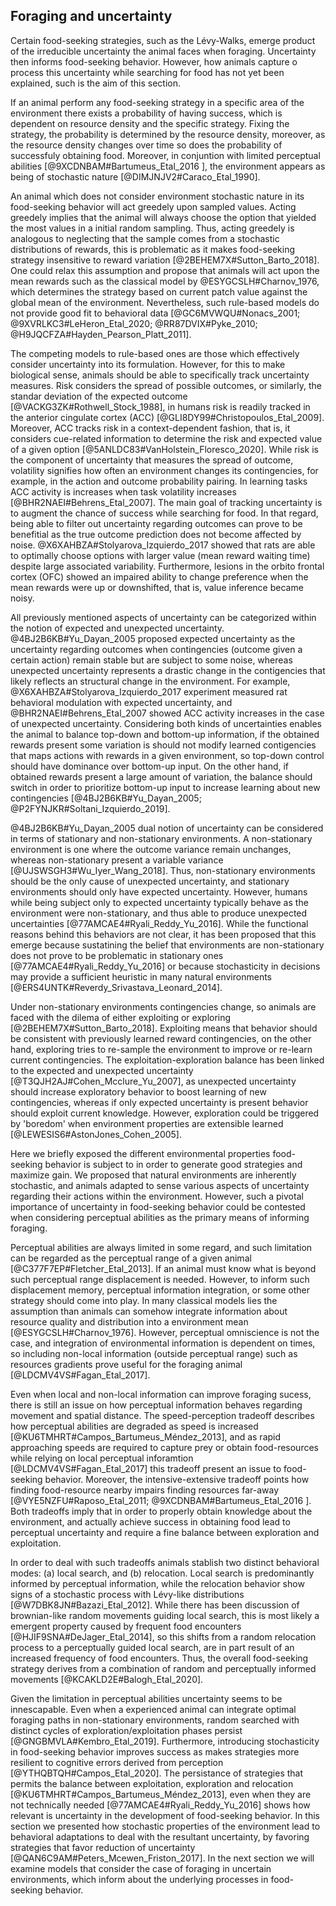 ## Foraging and uncertainty

Certain food-seeking strategies, such as the Lévy-Walks, emerge product of the
irreducible uncertainty the animal faces when foraging. Uncertainty then
informs food-seeking behavior. However, how animals capture o process this
uncertainty while searching for food has not yet been explained, such is the
aim of this section.

If an animal perform any food-seeking strategy in a specific area of the
environment there exists a probability of having success, which is dependent on
resource density and the specific strategy. Fixing the strategy, the
probability is determined by the resource density, moreover, as the resource
density changes over time so does the probability of successfuly obtaining
food. Moreover, in conjuntion with limited perceptual abilities
[@9XCDNBAM#Bartumeus_Etal_2016 ], the environment appears as being of
stochastic nature [@DIMJNJV2#Caraco_Etal_1990].

An animal which does not consider environment stochastic nature in its
food-seeking behavior will act greedely upon sampled values. Acting greedely
implies that the animal will always choose the option that yielded the most
values in a initial random sampling. Thus, acting greedely is analogous to
neglecting that the sample comes from a stochastic distributions of rewards,
this is problematic as it makes food-seeking strategy insensitive to reward
variation [@2BEHEM7X#Sutton_Barto_2018]. One could relax this assumption and
propose that animals will act upon the mean rewards such as the classical model
by @ESYGCSLH#Charnov_1976, which determines the strategy based on current patch
value against the global mean of the environment. Nevertheless, such rule-based
models do not provide good fit to behavioral data [@GC6MVWQU#Nonacs_2001;
@9XVRLKC3#LeHeron_Etal_2020; @RR87DVIX#Pyke_2010;
@H9JQCFZA#Hayden_Pearson_Platt_2011].

The competing models to rule-based ones are those which effectively consider
uncertainty into its formulation. However, for this to make biological sense,
animals should be able to specifically track uncertainty measures. Risk
considers the spread of possible outcomes, or similarly, the standar deviation
of the expected outcome [@VACKG3ZK#Rothwell_Stock_1988], in humans risk is
readily tracked in the anterior cingulate cortex (ACC)
[@GLI8DY99#Christopoulos_Etal_2009]. Moreover, ACC tracks risk in a
context-dependent fashion, that is, it considers cue-related information to
determine the risk and expected value of a given option
[@5ANLDC83#VanHolstein_Floresco_2020]. While risk is the component of
uncertainty that measures the spread of outcome, volatility signifies how often
an environment changes its contingencies, for example, in the action and
outcome probability pairing. In learning tasks ACC activity is increases when
task volatility increases [@BHR2NAEI#Behrens_Etal_2007]. The main goal of
tracking uncertainty is to augment the chance of success while searching for
food. In that regard, being able to filter out uncertainty regarding outcomes
can prove to be benefitial as the true outcome prediction does not become
affected by noise. @X6XAHBZA#Stolyarova_Izquierdo_2017 showed that rats are
able to optimally choose options with larger value (mean reward waiting time)
despite large associated variability. Furthermore, lesions in the orbito
frontal cortex (OFC) showed an impaired ability to change preference when the
mean rewards were up or downshifted, that is, value inference became noisy.

All previously mentioned aspects of uncertainty can be categorized within the
notion of expected and unexpected uncertainty. @4BJ2B6KB#Yu_Dayan_2005 proposed
expected uncertainty as the uncertainty regarding outcomes when contingencies
(outcome given a certain action) remain stable but are subject to some noise,
whereas unexpected uncertainty represents a drastic change in the contigencies
that likely reflects an structural change in the environment. For example,
@X6XAHBZA#Stolyarova_Izquierdo_2017 experiment measured rat behavioral
modulation with expected uncertainty, and @BHR2NAEI#Behrens_Etal_2007 showed
ACC activity increases in the case of unexpected uncertainty. Considering both
kinds of uncertainties enables the animal to balance top-down and bottom-up
information, if the obtained rewards present some variation is should not
modify learned contigencies that maps actions with rewards in a given
environment, so top-down control should have dominance over bottom-up input. On
the other hand, if obtained rewards present a large amount of variation, the
balance should switch in order to prioritize bottom-up input to increase
learning about new contingencies [@4BJ2B6KB#Yu_Dayan_2005;
@P2FYNJKR#Soltani_Izquierdo_2019].

@4BJ2B6KB#Yu_Dayan_2005 dual notion of uncertainty can be considered in terms of
stationary and non-stationary environments. A non-stationary environment is one
where the outcome variance remain unchanges, whereas non-stationary present a
variable variance [@UJSWSGH3#Wu_Iyer_Wang_2018]. Thus, non-stationary
environments should be the only cause of unexpected uncertainty, and stationary
environments should only have expected uncertainty. However, humans while being
subject only to expected uncertainty typically behave as the environment were
non-stationary, and thus able to produce unexpected uncertainties
[@77AMCAE4#Ryali_Reddy_Yu_2016]. While the functional reasons behind this
behaviors are not clear, it has been proposed that this emerge because
sustatining the belief that environments are non-stationary does not prove to
be problematic in stationary ones [@77AMCAE4#Ryali_Reddy_Yu_2016] or because
stochasticity in decisions may provide a sufficient heuristic in many natural
environments [@ERS4UNTK#Reverdy_Srivastava_Leonard_2014].

Under non-stationary environments contingencies change, so animals are faced
with the dilema of either exploiting or exploring
[@2BEHEM7X#Sutton_Barto_2018]. Exploiting means that behavior should be
consistent with previously learned reward contingencies, on the other hand,
exploring tries to re-sample the environment to improve or re-learn current
contingencies. The exploitation-exploration balance has been linked to the
expected and unexpected uncertainty [@T3QJH2AJ#Cohen_Mcclure_Yu_2007], as
unexpected uncertainty should increase exploratory behavior to boost learning
of new contingencies, whereas if only expected uncertainty is present behavior
should exploit current knowledge. However, exploration could be triggered by
'boredom' when environment properties are extensible learned
[@LEWESIS6#AstonJones_Cohen_2005].

Here we briefly exposed the different environmental properties food-seeking
behavior is subject to in order to generate good strategies and maximize gain.
We proposed that natural environments are inherently stochastic, and animals
adapted to sense various aspects of uncertainty regarding their actions within
the environment. However, such a pivotal importance of uncertainty in
food-seeking behavior could be contested when considering perceptual abilities
as the primary means of informing foraging.

Perceptual abilities are always limited in some regard, and such limitation can
be regarded as the perceptual range of a given animal
[@C377F7EP#Fletcher_Etal_2013]. If an animal must know what is beyond such
perceptual range displacement is needed. However, to inform such displacement
memory, perceptual information integration, or some other strategy should come
into play. In many classical models lies the assumption than animals can
somehow integrate information about resource quality and distribution into a
environment mean [@ESYGCSLH#Charnov_1976]. However, perceptual omniscience is
not the case, and integration of environmental information is dependent on
times, so including non-local information (outside perceptual range) such as
resources gradients prove useful for the foraging animal
[@LDCMV4VS#Fagan_Etal_2017].

Even when local and non-local information can improve foraging sucess, there is
still an issue on how perceptual information behaves regarding movement and
spatial distance. The speed-perception tradeoff describes how perceptual
abilities are degraded as speed is increased
[@KU6TMHRT#Campos_Bartumeus_Méndez_2013], and as rapid approaching speeds are
required to capture prey or obtain food-resources while relying on local
perceptual inforamtion [@LDCMV4VS#Fagan_Etal_2017] this tradeoff present an
issue to food-seeking behavior. Moreover, the intensive-extensive tradeoff
points how finding food-resource nearby impairs finding resources far-away
[@VYE5NZFU#Raposo_Etal_2011; @9XCDNBAM#Bartumeus_Etal_2016 ]. Both tradeoffs
imply that in order to properly obtain knowledge about the environment, and
actually achieve success in obtaining food lead to perceptual uncertainty and
require a fine balance between exploration and exploitation.

In order to deal with such tradeoffs animals stablish two distinct behavioral
modes: (a) local search, and (b) relocation. Local search is predominantly
informed by perceptual information, while the relocation behavior show signs of
a stochastic process with Lévy-like distributions [@W7DBK8JN#Bazazi_Etal_2012].
While there has been discussion of brownian-like random movements guiding local
search, this is most likely a emergent property caused by frequent food
encounters [@HJIF9SNA#DeJager_Etal_2014], so this shifts from a random
relocation process to a perceptually guided local search, are in part result of
an increased frequency of food encounters. Thus, the overall food-seeking
strategy derives from a combination of random and perceptually informed
movements [@KCAKLD2E#Balogh_Etal_2020].

Given the limitation in perceptual abilities uncertainty seems to be
innescapable. Even when a experienced animal can integrate optimal foraging
paths in non-stationary environments, random searched with distinct cycles of
exploration/exploitation phases persist [@GNGBMVLA#Kembro_Etal_2019].
Furthermore, introducing stochasticity in food-seeking behavior improves
success as makes strategies more resilient to cognitive errors derived from
perception [@YTHQBTQH#Campos_Etal_2020]. The persistance of strategies that
permits the balance between exploitation, exploration and relocation
[@KU6TMHRT#Campos_Bartumeus_Méndez_2013], even when they are not technically
needed [@77AMCAE4#Ryali_Reddy_Yu_2016] shows how relevant is uncertainty in the
development of food-seeking behavior. In this section we presented how
stochastic properties of the environment lead to behavioral adaptations to deal
with the resultant uncertainty, by favoring strategies that favor reduction of
uncertainty [@QAN6C9AM#Peters_Mcewen_Friston_2017]. In the next section we will
examine models that consider the case of foraging in uncertain
environments, which inform about the underlying processes in food-seeking
behavior.
